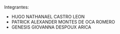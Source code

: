 Integrantes:
- HUGO NATHANAEL CASTRO LEON
- PATRICK ALEXANDER MONTES DE OCA ROMERO
- GENESIS GIOVANNA DESPOUX ARICA
